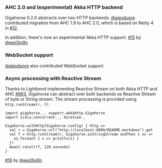 ### AHC 2.0 and (experimental) Akka HTTP backend

Gigahorse 0.2.0 abstracts over two HTTP backends.
[@alexdupre][@alexdupre] contributed migration from AHC 1.9 to AHC 2.0, which is based on Netty 4 in [#12][12].

In addition, there's now an experimental Akka HTTP support. [#15][15] by [@eed3si9n][@eed3si9n]

### WebSocket support

[@alexdupre][@alexdupre] also contributed WebSocket support.

### Async processing with Reactive Stream

Thanks to Lightbend implementing Reactive Stream on both Akka HTTP and AHC [#963][963], Gigahorse can abstract over both backends as Reactive Stream of byte or String stream.
The stream processing is provided using `http.runStream(r, f)`.

    import gigahorse._, support.akkahttp.Gigahorse
    import scala.concurrent._, duration._

    Gigahorse.withHttp(Gigahorse.config) { http =>
      val r = Gigahorse.url("http://localhost:8000/README.markdown").get
      val f = http.runStream(r, Gigahorse.asStringStream andThen { xs =>
        xs.foreach { s => println(s) }
      })
      Await.result(f, 120.seconds)
    }

[#16][16] by [@eed3si9n][@eed3si9n]

  [AHC]: https://github.com/AsyncHttpClient/async-http-client
  [akkahttp]: http://doc.akka.io/docs/akka-http/current/scala.html
  [@alexdupre]: https://github.com/alexdupre
  [@eed3si9n]: https://github.com/eed3si9n
  [12]: https://github.com/eed3si9n/gigahorse/pull/12
  [15]: https://github.com/eed3si9n/gigahorse/pull/15
  [16]: https://github.com/eed3si9n/gigahorse/pull/16
  [963]: https://github.com/AsyncHttpClient/async-http-client/pull/963
